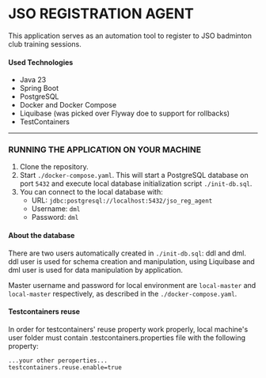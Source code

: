# JSO REGISTRATION AGENT
This application serves as an automation tool to register to JSO badminton club training sessions.

#### Used Technologies
* Java 23
* Spring Boot
* PostgreSQL
* Docker and Docker Compose
* Liquibase (was picked over Flyway doe to support for rollbacks)
* TestContainers
___

### RUNNING THE APPLICATION ON YOUR MACHINE
1. Clone the repository.
2. Start `./docker-compose.yaml`. This will start a PostgreSQL database on port `5432` and execute local database 
    initialization script `./init-db.sql`.
3. You can connect to the local database with:
    * URL: `jdbc:postgresql://localhost:5432/jso_reg_agent`
    * Username: `dml`
    * Password: `dml`

#### About the database
There are two users automatically created in `./init-db.sql`: ddl and dml. ddl user is used for schema creation and
manipulation, using Liquibase and dml user is used for data manipulation by application.

Master username and password for local environment are `local-master` and `local-master` respectively, as 
described in the `./docker-compose.yaml`.

#### Testcontainers reuse
In order for testcontainers' reuse property work properly, local machine's user folder must contain 
.testcontainers.properties file with the following property:
```
...your other peroperties...
testcontainers.reuse.enable=true
```